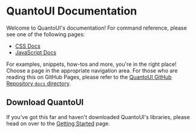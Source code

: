 # QuantoUI Documentation
Welcome to QuantoUI's documentation! For command reference, please see one of the following pages:
* [CSS Docs](https://github.com/Quantosec/QuantoUI/blob/master/cssdocs.json)
* [JavaScript Docs](https://github.com/Quantosec/QuantoUI/blob/master/jsdocs.json)

For examples, snippets, how-tos and more, you're in the right place! Choose a page in the appropriate navigation area.
For those who are reading this on GitHub Pages, please refer to the [QuantoUI GitHub Repository `docs` directory](https://github.com/Quantosec/QuantoUI/tree/master/docs).

## Download QuantoUI
If you've got this far and haven't downloaded QuantoUI's libraries, please head on over to the [Getting Started](gettingStarted.md) page.